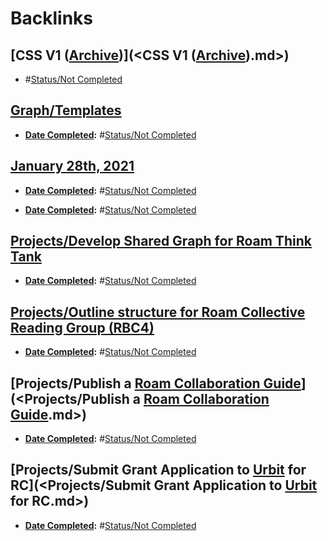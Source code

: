 
# Backlinks
## [CSS V1 ([Archive](<../Archive.md>))](<CSS V1 ([Archive](<../Archive.md>)).md>)
- #[Status/Not Completed](<../Status/Not Completed.md>)

## [Graph/Templates](<Graph/Templates.md>)
- **[Date Completed](<../Date Completed.md>):** #[Status/Not Completed](<../Status/Not Completed.md>)

## [January 28th, 2021](<January 28th, 2021.md>)
- **[Date Completed](<../Date Completed.md>):** #[Status/Not Completed](<../Status/Not Completed.md>)

- **[Date Completed](<../Date Completed.md>):** #[Status/Not Completed](<../Status/Not Completed.md>)

## [Projects/Develop Shared Graph for Roam Think Tank](<Projects/Develop Shared Graph for Roam Think Tank.md>)
- **[Date Completed](<../Date Completed.md>):** #[Status/Not Completed](<../Status/Not Completed.md>)

## [Projects/Outline structure for Roam Collective Reading Group (RBC4)](<Projects/Outline structure for Roam Collective Reading Group (RBC4).md>)
- **[Date Completed](<../Date Completed.md>):** #[Status/Not Completed](<../Status/Not Completed.md>)

## [Projects/Publish a [Roam Collaboration Guide](<../Roam Collaboration Guide.md>)](<Projects/Publish a [Roam Collaboration Guide](<../Roam Collaboration Guide.md>).md>)
- **[Date Completed](<../Date Completed.md>):** #[Status/Not Completed](<../Status/Not Completed.md>)

## [Projects/Submit Grant Application to [Urbit](<../Urbit.md>) for RC](<Projects/Submit Grant Application to [Urbit](<../Urbit.md>) for RC.md>)
- **[Date Completed](<../Date Completed.md>):** #[Status/Not Completed](<../Status/Not Completed.md>)

